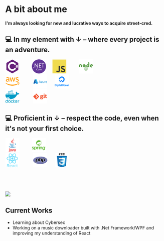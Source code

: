 <h1>A bit about me</h1>

**I'm always looking for new and lucrative ways to acquire street-cred.**

## :computer: In my element with ↓ – where every project is an adventure.

<img src = 'Images\csharp-plain.svg' width='45' style="margin-right: 20px;"/><img src = 'Images\dotnetcore-original.svg' width='45' style="margin-left: 20px;"/><img src = 'Images\javascript-original.svg' width='45' style="margin-left: 20px;"/><img src = 'Images\nodejs-plain-wordmark.svg' width='45' style="margin-left: 40px;"/>
<br>
<img src = 'Images\amazonwebservices-plain-wordmark.svg' width='45' style="margin-right: 20px;"/>
<img src = 'Images\azure-original-wordmark.svg' width='45' style="margin-left: 20px;"/>
<img src = 'Images\digitalocean-original-wordmark.svg' width='45' style="margin-left: 20px;"/>
<br>
<img src = 'Images\docker-plain-wordmark.svg' width='45' style="margin-right: 20px;"/>
<img src = 'Images\git-plain-wordmark.svg' width='45' style="margin-left: 20px;"/>

## :computer: Proficient in ↓ – respect the code, even when it's not your first choice.

<img src = 'Images\java-original-wordmark.svg' width='45' style="margin-right: 20px;"/><img src = 'Images\spring-original-wordmark.svg' width='45' style="margin-left: 20px;"/>
<br>
<img src = 'Images\react-original-wordmark.svg' width='45' style="margin-right: 20px;"/>
<img src = 'Images\php-original.svg' width='45' style="margin-left: 20px;"/>
<img src = 'Images\css3-original-wordmark.svg' width='45' style="margin-left: 20px;"/>

<img src = "https://github-readme-stats.vercel.app/api/top-langs/?username=NComGit&layout=compact" style="margin-top: 60px;">

## Current Works

- Learning about Cybersec
- Working on a music downloader built with .Net Framework/WPF and improving my understanding of React
